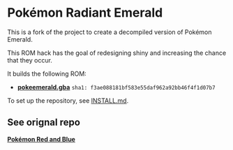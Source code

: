 # Pokémon Radiant Emerald

This is a fork of the project to create a decompiled version of Pokémon Emerald.

This ROM hack has the goal of redesigning shiny and increasing the chance that they occur.

It builds the following ROM:

* [**pokeemerald.gba**](https://datomatic.no-intro.org/index.php?page=show_record&s=23&n=1961) `sha1: f3ae088181bf583e55daf962a92bb46f4f1d07b7`

To set up the repository, see [INSTALL.md](INSTALL.md).


## See orignal repo
[**Pokémon Red and Blue**](https://github.com/pret/pokeemerald)

